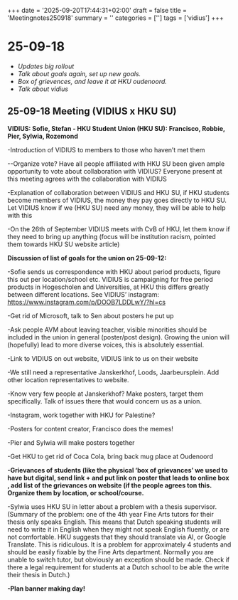 +++
date = '2025-09-20T17:44:31+02:00'
draft = false
title = 'Meetingnotes250918'
summary = ''
categories = ['']
tags = ['vidius']
+++

# 25-09-18

- _Updates big rollout_
- _Talk about goals again, set up new goals._
- _Box of grievences, and leave it at HKU oudenoord._
- _Talk about vidius_

## 25-09-18 Meeting (VIDIUS x HKU SU)

**VIDIUS: Sofie, Stefan - HKU Student Union (HKU SU): Francisco, Robbie, Pier, Sylwia, Rozemond**

\-Introduction of VIDIUS to members to those who haven’t met them

\--Organize vote? Have all people affiliated with HKU SU been given ample opportunity to vote about collaboration with VIDIUS? Everyone present at this meeting agrees with the collaboration with VIDIUS

\-Explanation of collaboration between VIDIUS and HKU SU, if HKU students become members of VIDIUS, the money they pay goes directly to HKU SU. Let VIDIUS know if we (HKU SU) need any money, they will be able to help with this

\-On the 26th of September VIDIUS meets with CvB of HKU, let them know if they need to bring up anything (focus will be institution racism, pointed them towards HKU SU website article)

**Discussion of list of goals for the union on 25-09-12:**

\-Sofie sends us correspondence with HKU about period products, figure this out per location/school etc. VIDIUS is campaigning for free period products in Hogescholen and Universities, at HKU this differs greatly between different locations. See VIDIUS’ instagram: https://www.instagram.com/p/DOOB7LDDLwY/?hl=cs

\-Get rid of Microsoft, talk to Sen about posters he put up

\-Ask people AVM about leaving teacher, visible minorities should be included in the union in general (poster/post design). Growing the union will (hopefully) lead to more diverse voices, this is absolutely essential.

\-Link to VIDIUS on out website, VIDIUS link to us on their website

\-We still need a representative Janskerkhof, Loods, Jaarbeursplein. Add other location representatives to website.

\-Know very few people at Janskerkhof? Make posters, target them specifically. Talk of issues there that would concern us as a union.

\-Instagram, work together with HKU for Palestine?

\-Posters for content creator, Francisco does the memes!

\-Pier and Sylwia will make posters together

\-Get HKU to get rid of Coca Cola, bring back mug place at Oudenoord

**\-Grievances of students (like the physical ‘box of grievances’ we used to have but digital, send link + and put link on poster that leads to online box , add list of the grievances on website (if the people agrees ton this. Organize them by location, or school/course.**

\-Sylwia uses HKU SU in letter about a problem with a thesis supervisor. (Summary of the problem: one of the 4th year Fine Arts tutors for their thesis only speaks English. This means that Dutch speaking students will need to write it in English when they might not speak English fluently, or are not comfortable. HKU suggests that they should translate via AI, or Google Translate. This is ridiculous. It is a problem for approximately 4 students and should be easily fixable by the Fine Arts department. Normally you are unable to switch tutor, but obviously an exception should be made. Check if there a legal requirement for students at a Dutch school to be able the write their thesis in Dutch.)

**\-Plan banner making day!**
